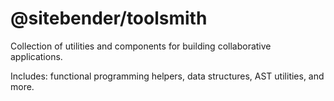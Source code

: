 # @sitebender/toolsmith

Collection of utilities and components for building collaborative applications.

Includes: functional programming helpers, data structures, AST utilities, and more.
